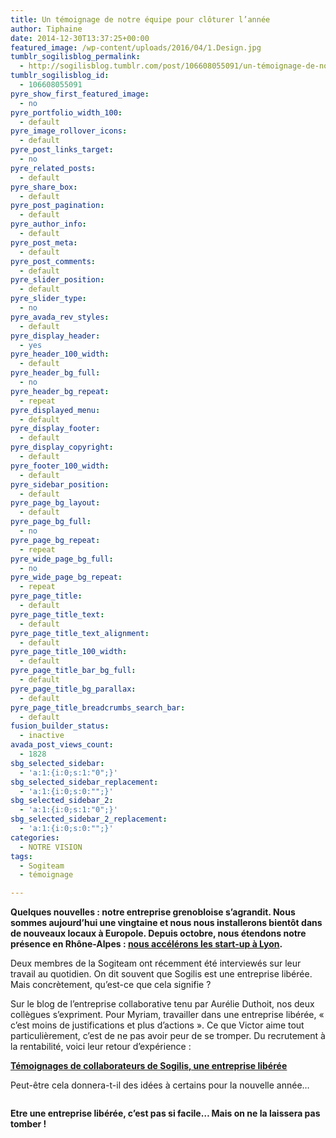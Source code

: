 ```yaml
---
title: Un témoignage de notre équipe pour clôturer l’année
author: Tiphaine
date: 2014-12-30T13:37:25+00:00
featured_image: /wp-content/uploads/2016/04/1.Design.jpg
tumblr_sogilisblog_permalink:
  - http://sogilisblog.tumblr.com/post/106608055091/un-témoignage-de-notre-équipe-pour-clôturer
tumblr_sogilisblog_id:
  - 106608055091
pyre_show_first_featured_image:
  - no
pyre_portfolio_width_100:
  - default
pyre_image_rollover_icons:
  - default
pyre_post_links_target:
  - no
pyre_related_posts:
  - default
pyre_share_box:
  - default
pyre_post_pagination:
  - default
pyre_author_info:
  - default
pyre_post_meta:
  - default
pyre_post_comments:
  - default
pyre_slider_position:
  - default
pyre_slider_type:
  - no
pyre_avada_rev_styles:
  - default
pyre_display_header:
  - yes
pyre_header_100_width:
  - default
pyre_header_bg_full:
  - no
pyre_header_bg_repeat:
  - repeat
pyre_displayed_menu:
  - default
pyre_display_footer:
  - default
pyre_display_copyright:
  - default
pyre_footer_100_width:
  - default
pyre_sidebar_position:
  - default
pyre_page_bg_layout:
  - default
pyre_page_bg_full:
  - no
pyre_page_bg_repeat:
  - repeat
pyre_wide_page_bg_full:
  - no
pyre_wide_page_bg_repeat:
  - repeat
pyre_page_title:
  - default
pyre_page_title_text:
  - default
pyre_page_title_text_alignment:
  - default
pyre_page_title_100_width:
  - default
pyre_page_title_bar_bg_full:
  - default
pyre_page_title_bg_parallax:
  - default
pyre_page_title_breadcrumbs_search_bar:
  - default
fusion_builder_status:
  - inactive
avada_post_views_count:
  - 1828
sbg_selected_sidebar:
  - 'a:1:{i:0;s:1:"0";}'
sbg_selected_sidebar_replacement:
  - 'a:1:{i:0;s:0:"";}'
sbg_selected_sidebar_2:
  - 'a:1:{i:0;s:1:"0";}'
sbg_selected_sidebar_2_replacement:
  - 'a:1:{i:0;s:0:"";}'
categories:
  - NOTRE VISION
tags:
  - Sogiteam
  - témoignage

---
```

**Quelques nouvelles : notre entreprise grenobloise s’agrandit. Nous sommes aujourd’hui une vingtaine et nous nous installerons bientôt dans de nouveaux locaux à Europole. Depuis octobre, nous étendons notre présence en Rhône-Alpes : <span style="text-decoration: underline;"><a href="http://www.ledauphine.com/isere-sud/2014/11/04/sogilis-accelere-les-start-up-a-lyon-gldb" target="_blank">nous accélérons les start-up à Lyon</a></span>.**

Deux membres de la Sogiteam ont récemment été interviewés sur leur travail au quotidien. On dit souvent que Sogilis est une entreprise libérée. Mais concrètement, qu&rsquo;est-ce que cela signifie ?

<!-- more -->

Sur le blog de l&rsquo;entreprise collaborative tenu par Aurélie Duthoit, nos deux collègues s&rsquo;expriment. Pour Myriam, travailler dans une entreprise libérée, « c&rsquo;est moins de justifications et plus d&rsquo;actions ». Ce que Victor aime tout particulièrement, c&rsquo;est de ne pas avoir peur de se tromper. Du recrutement à la rentabilité, voici leur retour d&rsquo;expérience :

<span style="text-decoration: underline;"><strong><a href="http://lentreprisecollaborative.wordpress.com/2014/12/16/temoignages-de-collaborateurs-de-sogilis-une-entreprise-liberee/" target="_blank">Témoignages de collaborateurs de Sogilis, une entreprise libérée</a></strong></span>

Peut-être cela donnera-t-il des idées à certains pour la nouvelle année…

<a href="http://lentreprisecollaborative.wordpress.com/2014/12/16/temoignages-de-collaborateurs-de-sogilis-une-entreprise-liberee/" target="_blank"><img class="aligncenter" src="http://67.media.tumblr.com/1efcb4b72c5cadb2e590eae1967adfe6/tumblr_inline_nhcads24EA1t2p7ex.png" alt="" /></a>

**Etre une entreprise libérée, c&rsquo;est pas si facile… Mais on ne la laissera pas tomber !**